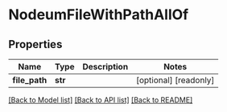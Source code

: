 # NodeumFileWithPathAllOf

## Properties
Name | Type | Description | Notes
------------ | ------------- | ------------- | -------------
**file_path** | **str** |  | [optional] [readonly] 

[[Back to Model list]](../README.md#documentation-for-models) [[Back to API list]](../README.md#documentation-for-api-endpoints) [[Back to README]](../README.md)


